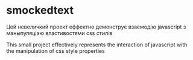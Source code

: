 # smockedtext

Цей невеличкий проект еффектно демонструє взаємодію javascript з маныпуляціэю властивостями css стилів

This small project effectively represents the interaction of javascript with the manipulation of css style properties
